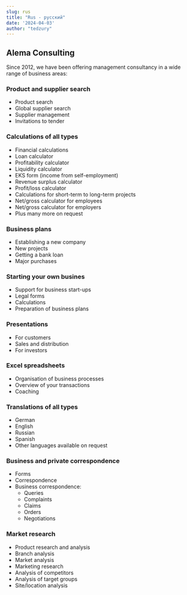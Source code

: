 ```yaml
---
slug: rus
title: "Rus - русский"
date: '2024-04-03'
author: "tedzury"
---
```


<section className="contentSectionWrapper">
  <h1 className="text-center text-lg lg:font-extrabold">Alema Consulting</h1>
  <p className="mt-5 text-center text-lg lg:font-extrabold">
    Since 2012, we have been offering management consultancy in a wide range of business areas:
  </p>
  <div className="ml-5 mt-5 sm:mt-10">
    <h3 className="checkmarkedHeader">Product and supplier search </h3>
    <ul className="contentUL">
      <li>Product search</li>
      <li>Global supplier search</li>
      <li>Supplier management</li>
      <li>Invitations to tender</li>
    </ul>
  </div>
  <div className="ml-5 mt-5">
    <h3 className="checkmarkedHeader">Calculations of all types</h3>
    <ul className="contentUL">
      <li>Financial calculations</li>
      <li>Loan calculator</li>
      <li>Profitability calculator</li>
      <li>Liquidity calculator</li>
      <li>EKS form (income from self-employment)</li>
      <li>Revenue surplus calculator</li>
      <li>Profit/loss calculator</li>
      <li>Calculations for short-term to long-term projects</li>
      <li>Net/gross calculator for employees</li>
      <li>Net/gross calculator for employers</li>
      <li>Plus many more on request</li>
    </ul>
  </div>
  <div className="ml-5 mt-5">
    <h3 className="checkmarkedHeader">Business plans</h3>
    <ul className="contentUL">
      <li>Establishing a new company</li>
      <li>New projects</li>
      <li>Getting a bank loan</li>
      <li>Major purchases</li>
    </ul>
  </div>
  <div className="ml-5 mt-5">
    <h3 className="checkmarkedHeader">Starting your own busines</h3>
    <ul className="contentUL">
      <li>Support for business start-ups</li>
      <li>Legal forms</li>
      <li>Calculations</li>
      <li>Preparation of business plans</li>
    </ul>
  </div>
  <div className="ml-5 mt-5">
    <h3 className="checkmarkedHeader">Presentations </h3>
    <ul className="contentUL">
      <li>For customers</li>
      <li>Sales and distribution</li>
      <li>For investors</li>
    </ul>
  </div>
  <div className="ml-5 mt-5">
    <h3 className="checkmarkedHeader">Excel spreadsheets</h3>
    <ul className="contentUL">
      <li>Organisation of business processes</li>
      <li>Overview of your transactions</li>
      <li>Coaching</li>
    </ul>
  </div>
  <div className="ml-5 mt-5">
    <h3 className="checkmarkedHeader">Translations of all types</h3>
    <ul className="contentUL">
      <li>German</li>
      <li>English</li>
      <li>Russian</li>
      <li>Spanish</li>
      <li>Other languages available on request</li>
    </ul>
  </div>
  <div className="ml-5 mt-5">
    <h3 className="checkmarkedHeader">Business and private correspondence</h3>
    <ul className="contentUL">
      <li>Forms</li>
      <li>Correspondence</li>
      <li>
        Business correspondence:
        <ul className="contentUL">
          <li>Queries</li>
          <li>Complaints</li>
          <li>Claims</li>
          <li>Orders</li>
          <li>Negotiations</li>
        </ul>
      </li>
    </ul>
  </div>
  <div className="ml-5 mt-5">
    <h3 className="checkmarkedHeader">Market research</h3>
    <ul className="contentUL">
      <li>Product research and analysis</li>
      <li>Branch analysis</li>
      <li>Market analysis</li>
      <li>Marketing research</li>
      <li>Analysis of competitors</li>
      <li>Analysis of target groups</li>
      <li>Site/location analysis</li>
    </ul>
  </div>
</section>

